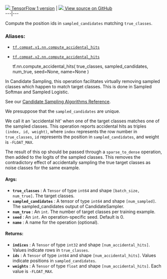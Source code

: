 [ ![](https://tensorflow.google.cn/images/tf_logo_32px.png) TensorFlow 1
version](/versions/r1.15/api_docs/python/tf/nn/compute_accidental_hits) |  [
![](https://tensorflow.google.cn/images/GitHub-Mark-32px.png) View source on
GitHub
](https://github.com/tensorflow/tensorflow/blob/r2.0/tensorflow/python/ops/candidate_sampling_ops.py#L343-L389)  
---|---  
  
Compute the position ids in `sampled_candidates` matching `true_classes`.

### Aliases:

  * [`tf.compat.v1.nn.compute_accidental_hits`](/api_docs/python/tf/nn/compute_accidental_hits)
  * [`tf.compat.v2.nn.compute_accidental_hits`](/api_docs/python/tf/nn/compute_accidental_hits)

    
    
    tf.nn.compute_accidental_hits(
        true_classes,
        sampled_candidates,
        num_true,
        seed=None,
        name=None
    )
    

In Candidate Sampling, this operation facilitates virtually removing sampled
classes which happen to match target classes. This is done in Sampled Softmax
and Sampled Logistic.

See our [Candidate Sampling Algorithms
Reference](http://tensorflow.google.cn/extras/candidate_sampling.pdf).

We presuppose that the `sampled_candidates` are unique.

We call it an 'accidental hit' when one of the target classes matches one of
the sampled classes. This operation reports accidental hits as triples
`(index, id, weight)`, where `index` represents the row number in
`true_classes`, `id` represents the position in `sampled_candidates`, and
weight is `-FLOAT_MAX`.

The result of this op should be passed through a `sparse_to_dense` operation,
then added to the logits of the sampled classes. This removes the
contradictory effect of accidentally sampling the true target classes as noise
classes for the same example.

#### Args:

  * **`true_classes`** : A `Tensor` of type `int64` and shape `[batch_size, num_true]`. The target classes.
  * **`sampled_candidates`** : A tensor of type `int64` and shape `[num_sampled]`. The sampled_candidates output of CandidateSampler.
  * **`num_true`** : An `int`. The number of target classes per training example.
  * **`seed`** : An `int`. An operation-specific seed. Default is 0.
  * **`name`** : A name for the operation (optional).

#### Returns:

  * **`indices`** : A `Tensor` of type `int32` and shape `[num_accidental_hits]`. Values indicate rows in `true_classes`.
  * **`ids`** : A `Tensor` of type `int64` and shape `[num_accidental_hits]`. Values indicate positions in `sampled_candidates`.
  * **`weights`** : A `Tensor` of type `float` and shape `[num_accidental_hits]`. Each value is `-FLOAT_MAX`.

